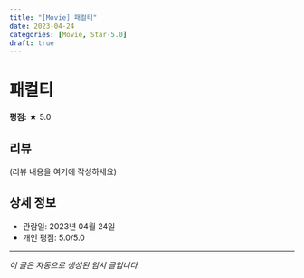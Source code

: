 ```yaml
---
title: "[Movie] 패컬티"
date: 2023-04-24
categories: [Movie, Star-5.0]
draft: true
---
```


# 패컬티

**평점:** ★ 5.0

## 리뷰

(리뷰 내용을 여기에 작성하세요)

## 상세 정보

- 관람일: 2023년 04월 24일
- 개인 평점: 5.0/5.0

---

*이 글은 자동으로 생성된 임시 글입니다.*
